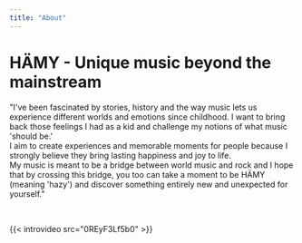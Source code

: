 ```yaml
---
title: "About"
---
```



# HÄMY - Unique music beyond the mainstream
<!--HÄMY was born from a desire to create something personal, unique, and distinct from the mainstream. Something hazy.-->

"I've been fascinated by stories, history and the way music lets us experience different worlds and emotions since childhood. I want to bring back those feelings I had as a kid and challenge my notions of what music 'should be.' 
<br>
I aim to create experiences and memorable moments for people because I strongly believe they bring lasting happiness and joy to life. 
<br>
My music is meant to be a bridge between world music and rock and I hope that by crossing this bridge, you too can take a moment to be HÄMY (meaning 'hazy') and discover something entirely new and unexpected for yourself." 


<br>


{{< introvideo src="0REyF3Lf5b0" >}}